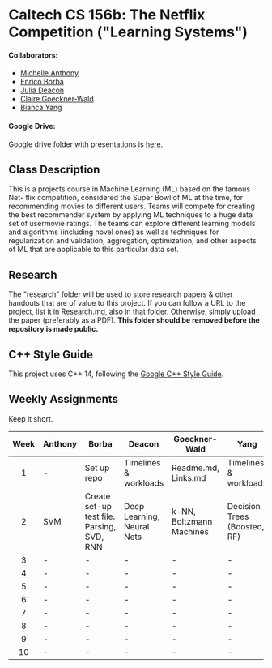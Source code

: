 # Caltech CS 156b: The Netflix Competition ("Learning Systems")

#### Collaborators:
 - [Michelle Anthony](https://github.com/michelle-aa)
 - [Enrico Borba](https://github.com/enricozb)
 - [Julia Deacon](https://github.com/jcdeacon)
 - [Claire Goeckner-Wald](http://claire.work/)
 - [Bianca Yang](https://github.com/xrdt)
 
#### Google Drive:
Google drive folder with presentations is [here](https://drive.google.com/open?id=0B-94OKifRzqxNmp4MW55RFl4ZWc). 


## Class Description

This is a projects course in Machine Learning (ML) based on the famous Net-
flix competition, considered the Super Bowl of ML at the time, for recommending
movies to different users. Teams will compete for creating the best 
recommender system by applying ML techniques to a huge data set of usermovie
ratings. The teams can explore different learning models and algorithms
(including novel ones) as well as techniques for regularization and validation, aggregation,
optimization, and other aspects of ML that are applicable to this particular
data set.

## Research

The "research" folder will be used to store research papers & other handouts that are of value to this project. If you can follow a URL to the project, list it in [Research.md](research/Research.md), also in that folder. Otherwise, simply upload the paper (preferably as a PDF). **This folder should be removed before the repository is made public.**

## C++ Style Guide

This project uses C++ 14, following the [Google C++ Style Guide](https://google.github.io/styleguide/cppguide.html). 

## Weekly Assignments 
Keep it short.

| Week | Anthony   | Borba                                      | Deacon                     | Goeckner-Wald               | Yang                         |
|:----:|-----------|--------------------------------------------|----------------------------|-----------------------------|------------------------------|
|   1  | -         | Set up repo                                | Timelines & workloads      | Readme.md, Links.md         | Timelines & workloads        |
|   2  | SVM       | Create set-up test file. Parsing, SVD, RNN | Deep Learning, Neural Nets | k-NN, Boltzmann Machines    | Decision Trees (Boosted, RF) |
|   3  | -         | -                                          | -                          | -                           | -                            |
|   4  | -         | -                                          | -                          | -                           | -                            |
|   5  | -         | -                                          | -                          | -                           | -                            |
|   6  | -         | -                                          | -                          | -                           | -                            |
|   7  | -         | -                                          | -                          | -                           | -                            |
|   8  | -         | -                                          | -                          | -                           | -                            |
|   9  | -         | -                                          | -                          | -                           | -                            |
|   10 | -         | -                                          | -                          | -                           | -                            |


































